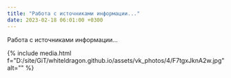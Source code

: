 ```yaml
---
title: "Работа с источниками информации..."
date: 2023-02-18 06:01:00 +0300
---
```


Работа с источниками информации...

{% include media.html f="D:/site/GiT/whiteldragon.github.io/assets/vk_photos/4/F7tgxJknA2w.jpg" alt="" %}
